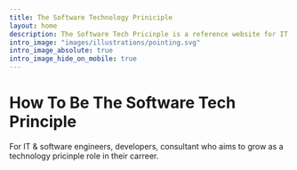 ```yaml
---
title: The Software Technology Priniciple
layout: home
description: The Software Tech Pricinple is a reference website for IT & software engineers/developers/consultant who aims to grow to become a technology pricinple. This website contains fundumental basics, concepts, growth roadmaps, techniques, why and hows as well as inisghts to technolgy focusing on delivering value to readers. The Tech Priciples offers a growth model to small-enterprise businesses, offers digital transformations, tech-at-core solutions.
intro_image: "images/illustrations/pointing.svg"
intro_image_absolute: true
intro_image_hide_on_mobile: true
---
```


# How To Be The Software Tech Principle

For IT & software engineers, developers, consultant who aims to grow as a technology pricinple role in their carreer.
